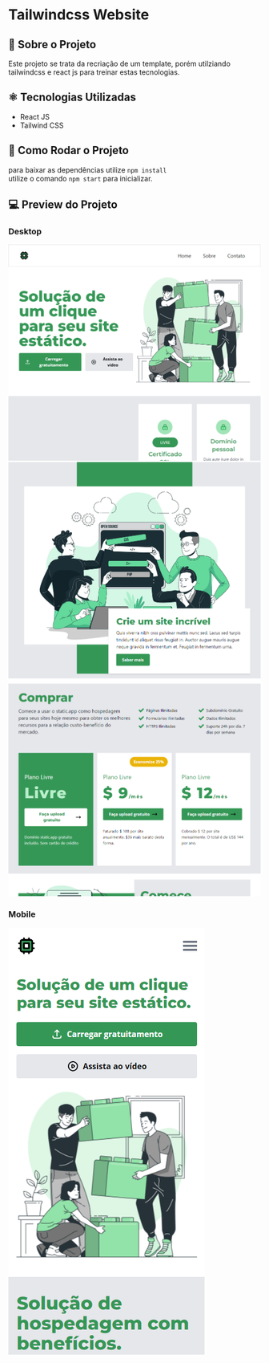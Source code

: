 # Tailwindcss Website

## 📝 Sobre o Projeto

Este projeto se trata da recriação de um template, porém utilziando tailwindcss e react js para treinar estas tecnologias.

## ⚛️ Tecnologias Utilizadas

- React JS
- Tailwind CSS

## 💽 Como Rodar o Projeto

para baixar as dependências utilize `npm install` <br>
utilize o comando `npm start` para inicializar.

## 💻 Preview do Projeto

### Desktop

![preview01](./public/preview01.PNG) <br>
![preview02](./public/preview02.PNG) <br>
![preview03](./public/preview03.PNG) <br>

### Mobile

![preview03](./public/preview04.PNG) <br>
